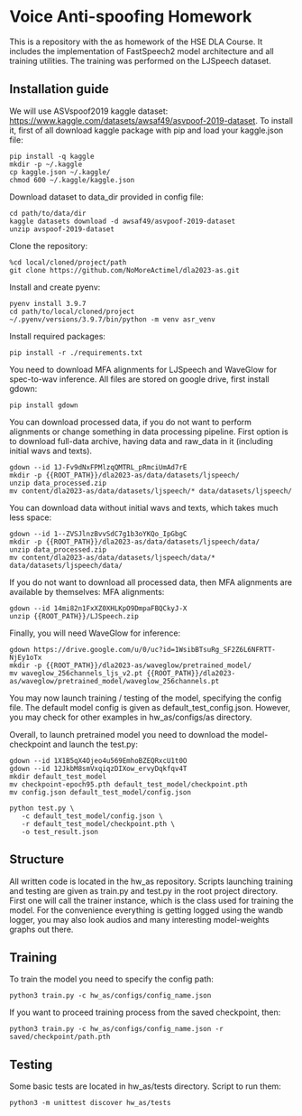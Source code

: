 # Voice Anti-spoofing Homework

This is a repository with the as homework of the HSE DLA Course. It includes the implementation of FastSpeech2 model architecture and all training utilities. The training was performed on the LJSpeech dataset.

## Installation guide

We will use ASVspoof2019 kaggle dataset: https://www.kaggle.com/datasets/awsaf49/asvpoof-2019-dataset. To install it, first of all download kaggle package with pip and load your kaggle.json file:
```shell
pip install -q kaggle
mkdir -p ~/.kaggle
cp kaggle.json ~/.kaggle/
chmod 600 ~/.kaggle/kaggle.json
```

Download dataset to data_dir provided in config file:
```shell
cd path/to/data/dir
kaggle datasets download -d awsaf49/asvpoof-2019-dataset
unzip avspoof-2019-dataset
```

Clone the repository:
```shell
%cd local/cloned/project/path
git clone https://github.com/NoMoreActimel/dla2023-as.git
```

Install and create pyenv:
```shell
pyenv install 3.9.7
cd path/to/local/cloned/project
~/.pyenv/versions/3.9.7/bin/python -m venv asr_venv
```

Install required packages:

```shell
pip install -r ./requirements.txt
```

You need to download MFA alignments for LJSpeech and WaveGlow for spec-to-wav inference. All files are stored on google drive, first install gdown:
```shell
pip install gdown
```

You can download processed data, if you do not want to perform alignments or change something in data processing pipeline. First option is to download full-data archive, having data and raw_data in it (including initial wavs and texts).
```shell
gdown --id 1J-Fv9dNxFPMlzqQMTRL_pRmciUmAd7rE
mkdir -p {{ROOT_PATH}}/dla2023-as/data/datasets/ljspeech/
unzip data_processed.zip
mv content/dla2023-as/data/datasets/ljspeech/* data/datasets/ljspeech/
```
You can download data without initial wavs and texts, which takes much less space:
```shell
gdown --id 1--ZVSJlnzBvvSdC7g1b3oYKQo_IpGbgC
mkdir -p {{ROOT_PATH}}/dla2023-as/data/datasets/ljspeech/data/
unzip data_processed.zip
mv content/dla2023-as/data/datasets/ljspeech/data/* data/datasets/ljspeech/data/
```

If you do not want to download all processed data, then MFA alignments are available by themselves:
MFA alignments:
```shell
gdown --id 14mi82n1FxXZ0XHLKpO9DmpaFBQCkyJ-X
unzip {{ROOT_PATH}}/LJSpeech.zip
```

Finally, you will need WaveGlow for inference:
```shell
gdown https://drive.google.com/u/0/uc?id=1WsibBTsuRg_SF2Z6L6NFRTT-NjEy1oTx
mkdir -p {{ROOT_PATH}}/dla2023-as/waveglow/pretrained_model/
mv waveglow_256channels_ljs_v2.pt {{ROOT_PATH}}/dla2023-as/waveglow/pretrained_model/waveglow_256channels.pt
```

You may now launch training / testing of the model, specifying the config file. The default model config is given as default_test_config.json. However, you may check for other examples in hw_as/configs/as directory.


Overall, to launch pretrained model you need to download the model-checkpoint and launch the test.py:
```shell
gdown --id 1X1B5qX4Ojeo4u569EmhoBZEQRxcU1t0O
gdown --id 12JkbM8smVxqiqzDIXow_ervyDqkfqv4T
mkdir default_test_model
mv checkpoint-epoch95.pth default_test_model/checkpoint.pth
mv config.json default_test_model/config.json
```
```shell
python test.py \
   -c default_test_model/config.json \
   -r default_test_model/checkpoint.pth \
   -o test_result.json
``` 


## Structure

All written code is located in the hw_as repository. Scripts launching training and testing are given as train.py and test.py in the root project directory. First one will call the trainer instance, which is the class used for training the model. For the convenience everything is getting logged using the wandb logger, you may also look audios and many interesting model-weights graphs out there.

## Training

To train the model you need to specify the config path:
```shell
python3 train.py -c hw_as/configs/config_name.json
```
If you want to proceed training process from the saved checkpoint, then:
```shell
python3 train.py -c hw_as/configs/config_name.json -r saved/checkpoint/path.pth
```

## Testing

Some basic tests are located in hw_as/tests directory. Script to run them:

```shell
python3 -m unittest discover hw_as/tests
```
